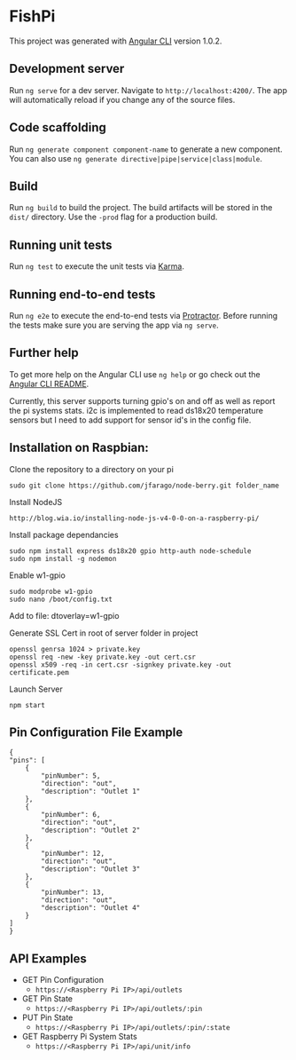 # FishPi

This project was generated with [Angular CLI](https://github.com/angular/angular-cli) version 1.0.2.

## Development server

Run `ng serve` for a dev server. Navigate to `http://localhost:4200/`. The app will automatically reload if you change any of the source files.

## Code scaffolding

Run `ng generate component component-name` to generate a new component. You can also use `ng generate directive|pipe|service|class|module`.

## Build

Run `ng build` to build the project. The build artifacts will be stored in the `dist/` directory. Use the `-prod` flag for a production build.

## Running unit tests

Run `ng test` to execute the unit tests via [Karma](https://karma-runner.github.io).

## Running end-to-end tests

Run `ng e2e` to execute the end-to-end tests via [Protractor](http://www.protractortest.org/).
Before running the tests make sure you are serving the app via `ng serve`.

## Further help

To get more help on the Angular CLI use `ng help` or go check out the [Angular CLI README](https://github.com/angular/angular-cli/blob/master/README.md).


Currently, this server supports turning gpio's on and off as well as report the pi systems stats. i2c is implemented to read ds18x20 temperature sensors but I need to add support for sensor id's in the config file.

**Installation on Raspbian:**
-
 Clone the repository to a directory on your pi 

    sudo git clone https://github.com/jfarago/node-berry.git folder_name
    
Install NodeJS

    http://blog.wia.io/installing-node-js-v4-0-0-on-a-raspberry-pi/
    
Install package dependancies

    sudo npm install express ds18x20 gpio http-auth node-schedule
    sudo npm install -g nodemon
    
Enable w1-gpio

    sudo modprobe w1-gpio
    sudo nano /boot/config.txt

Add to file: dtoverlay=w1-gpio

Generate SSL Cert in root of server folder in project

    openssl genrsa 1024 > private.key
    openssl req -new -key private.key -out cert.csr
    openssl x509 -req -in cert.csr -signkey private.key -out certificate.pem

Launch Server

    npm start

**Pin Configuration File Example**
-
    {
	"pins": [
		{
			"pinNumber": 5,
			"direction": "out",
			"description": "Outlet 1"
		},
		{
			"pinNumber": 6,
			"direction": "out",
			"description": "Outlet 2"
		},
		{
			"pinNumber": 12,
			"direction": "out",
			"description": "Outlet 3"
		},
		{
			"pinNumber": 13,
			"direction": "out",
			"description": "Outlet 4"
		}
	]
    }

**API Examples**
-
 - GET Pin Configuration
	 - `https://<Raspberry Pi IP>/api/outlets`
 - GET Pin State
	 - `https://<Raspberry Pi IP>/api/outlets/:pin`
 - PUT Pin State
	 - `https://<Raspberry Pi IP>/api/outlets/:pin/:state`
 - GET Raspberry Pi System Stats
	 - `https://<Raspberry Pi IP>/api/unit/info`

